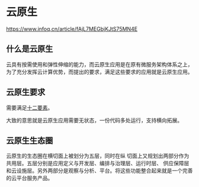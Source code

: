 # 云原生

https://www.infoq.cn/article/fAjL7MEGbjKJtS75MN4E

## 什么是云原生

云具有按需使用和弹性伸缩的能力，而云原生应用是在原有微服务架构体系之上，为了充分发挥云计算优势，而提出的要求，满足这些要求的应用就是云原生应用。

## 云原生要求

需要满足[十二要素](https://www.12factor.net/)。

大致的意思就是云原生应用需要无状态，一份代码多处运行，支持横向拓展。

## 云原生生态圈

云原生的生态圈在横切面上被划分为五层，同时在纵 切面上又规划出两部分作为共用层。五层分别是应用定义与开发层、编排与治理层、运行时层、 供应保障层和云设施层。另外两部分是观察与分析、平台。将这些功能整合起来就是一个完善 的云平台服务产品。